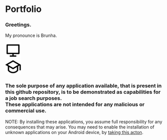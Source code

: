 # Portfolio

### Greetings. <br/>

My pronounce is Brunha. <br/>

<img src="https://raw.githubusercontent.com/Brunha/Portfolio/1d87987c4b75a08bdc85588b0e03b0c228690c70/icons/computer-line.svg" height="50" width="50" /> <br/>
<img src="https://raw.githubusercontent.com/Brunha/Portfolio/1d87987c4b75a08bdc85588b0e03b0c228690c70/icons/graduation-cap-line.svg" height="50" width="50" />

### The sole purpose of any application available, that is present in this github repository, is to be demonstrated as capabilities for a job search purposes. <br/> These applications are not intended for any malicious or commercial use. </br>

NOTE: By installing these applications, you assume full responsibility for any consequences that may arise. You may need to enable the installation of unknown applications on your Android device, by [taking this acton](https://developer.android.com/studio/publish#publishing-unknown). 